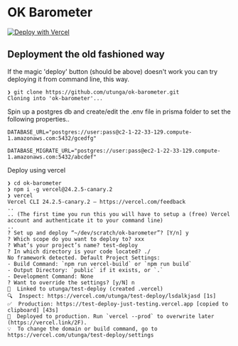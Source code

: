 # OK Barometer

[![Deploy with Vercel](https://vercel.com/button)](https://vercel.com/new/import?repository-url=https%3A%2F%2Fgithub.com%2Futunga%2Fok-barometer&env=DATABASE_URL,DATABASE_MIGRATE_URL,PRISMA_CLIENT_ENGINE_TYPE&envDescription=Database%20connection%20strings%20your%20app%20depends%20on.%20You%20should%20switch%20back%20to%20the%20Prisma%20Data%20Platform%20to%20figure%20out%20what%20values%20to%20input%20here.)

## Deployment the old fashioned way 

If the magic 'deploy' button (should be above) doesn't work you can try deploying it from command line, this way. 



```
❯ git clone https://github.com/utunga/ok-barometer.git
Cloning into 'ok-barometer'...
```

Spin up a postgres db and create/edit the .env file in prisma folder to set the following properties..

```
DATABASE_URL="postgres://user:pass@c2-1-22-33-129.compute-1.amazonaws.com:5432/gcedfg"

DATABASE_MIGRATE_URL="postgres://user:pass@ec2-1-22-33-129.compute-1.amazonaws.com:5432/abcdef"
```


Deploy using vercel

```
❯ cd ok-barometer
❯ npm i -g vercel@24.2.5-canary.2
❯ vercel
Vercel CLI 24.2.5-canary.2 — https://vercel.com/feedback
..
.. (The first time you run this you will have to setup a (free) Vercel account and authenticate it to your command line)
..
? Set up and deploy “~/dev/scratch/ok-barometer”? [Y/n] y
? Which scope do you want to deploy to? xxx
? What’s your project’s name? test-deploy
? In which directory is your code located? ./
No framework detected. Default Project Settings:
- Build Command: `npm run vercel-build` or `npm run build`
- Output Directory: `public` if it exists, or `.`
- Development Command: None
? Want to override the settings? [y/N] n
🔗  Linked to utunga/test-deploy (created .vercel)
🔍  Inspect: https://vercel.com/utunga/test-deploy/lsdalkjasd [1s]
✅  Production: https://test-deploy-just-testing.vercel.app [copied to clipboard] [43s]
📝  Deployed to production. Run `vercel --prod` to overwrite later (https://vercel.link/2F).
💡  To change the domain or build command, go to https://vercel.com/utunga/test-deploy/settings
```

